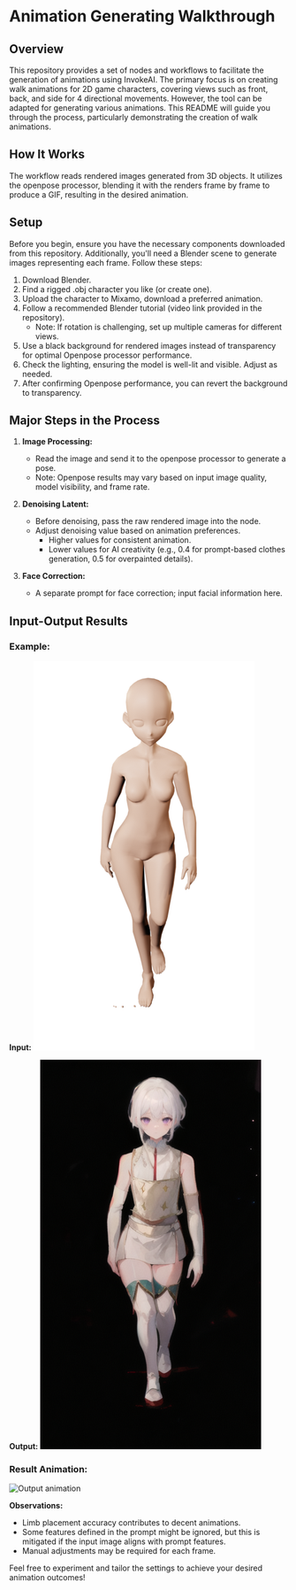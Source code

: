 # Animation Generating Walkthrough

## Overview

This repository provides a set of nodes and workflows to facilitate the generation of animations using InvokeAI. The primary focus is on creating walk animations for 2D game characters, covering views such as front, back, and side for 4 directional movements. However, the tool can be adapted for generating various animations. This README will guide you through the process, particularly demonstrating the creation of walk animations.

## How It Works

The workflow reads rendered images generated from 3D objects. It utilizes the openpose processor, blending it with the renders frame by frame to produce a GIF, resulting in the desired animation.

## Setup

Before you begin, ensure you have the necessary components downloaded from this repository. Additionally, you'll need a Blender scene to generate images representing each frame. Follow these steps:

1. Download Blender.
2. Find a rigged .obj character you like (or create one).
3. Upload the character to Mixamo, download a preferred animation.
4. Follow a recommended Blender tutorial (video link provided in the repository).
   - Note: If rotation is challenging, set up multiple cameras for different views.
5. Use a black background for rendered images instead of transparency for optimal Openpose processor performance.
6. Check the lighting, ensuring the model is well-lit and visible. Adjust as needed.
7. After confirming Openpose performance, you can revert the background to transparency.

## Major Steps in the Process

1. **Image Processing:**
   - Read the image and send it to the openpose processor to generate a pose.
   - Note: Openpose results may vary based on input image quality, model visibility, and frame rate.

2. **Denoising Latent:**
   - Before denoising, pass the raw rendered image into the node.
   - Adjust denoising value based on animation preferences.
     - Higher values for consistent animation.
     - Lower values for AI creativity (e.g., 0.4 for prompt-based clothes generation, 0.5 for overpainted details).

3. **Face Correction:**
   - A separate prompt for face correction; input facial information here.

## Input-Output Results

### Example:

**Input:**
![Input Image](./example/input.png)

**Output:**
![Output Image](./example/output.png)


### Result Animation:

![Output animation](.example/outputanim.gif)

**Observations:**
- Limb placement accuracy contributes to decent animations.
- Some features defined in the prompt might be ignored, but this is mitigated if the input image aligns with prompt features.
- Manual adjustments may be required for each frame.

Feel free to experiment and tailor the settings to achieve your desired animation outcomes!


